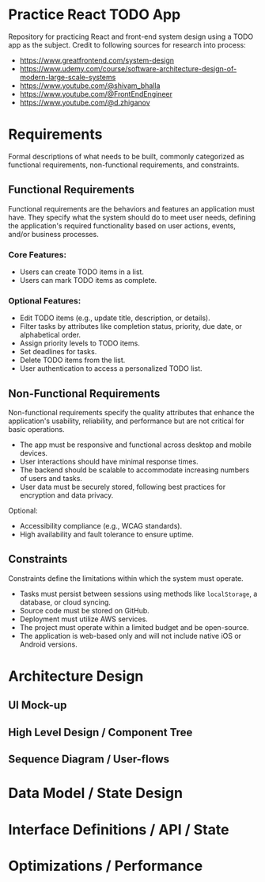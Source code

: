 # Practice React TODO App

Repository for practicing React and front-end system design using a TODO app as the subject. Credit to following sources for research into process:

- https://www.greatfrontend.com/system-design
- https://www.udemy.com/course/software-architecture-design-of-modern-large-scale-systems
- https://www.youtube.com/@shivam_bhalla
- https://www.youtube.com/@FrontEndEngineer
- https://www.youtube.com/@d.zhiganov

# Requirements

Formal descriptions of what needs to be built, commonly categorized as functional requirements, non-functional requirements, and constraints.

## Functional Requirements

Functional requirements are the behaviors and features an application must have. They specify what the system should do to meet user needs, defining the application's required functionality based on user actions, events, and/or business processes.

### Core Features:
- Users can create TODO items in a list.
- Users can mark TODO items as complete.

### Optional Features:
- Edit TODO items (e.g., update title, description, or details).
- Filter tasks by attributes like completion status, priority, due date, or alphabetical order.
- Assign priority levels to TODO items.
- Set deadlines for tasks.
- Delete TODO items from the list.
- User authentication to access a personalized TODO list.

## Non-Functional Requirements

Non-functional requirements specify the quality attributes that enhance the application's usability, reliability, and performance but are not critical for basic operations.

- The app must be responsive and functional across desktop and mobile devices.
- User interactions should have minimal response times.
- The backend should be scalable to accommodate increasing numbers of users and tasks.
- User data must be securely stored, following best practices for encryption and data privacy.

Optional:
- Accessibility compliance (e.g., WCAG standards).
- High availability and fault tolerance to ensure uptime.

## Constraints

Constraints define the limitations within which the system must operate.

- Tasks must persist between sessions using methods like `localStorage`, a database, or cloud syncing.
- Source code must be stored on GitHub.
- Deployment must utilize AWS services.
- The project must operate within a limited budget and be open-source.
- The application is web-based only and will not include native iOS or Android versions.

# Architecture Design

## UI Mock-up

## High Level Design / Component Tree

## Sequence Diagram / User-flows

# Data Model / State Design

# Interface Definitions / API / State

# Optimizations / Performance